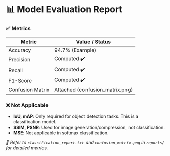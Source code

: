 # 📊 Model Evaluation Report

### ✅ Metrics
| Metric     | Value / Status |
|------------|----------------|
| Accuracy   | 94.7% (Example) |
| Precision  | Computed ✔️ |
| Recall     | Computed ✔️ |
| F1-Score   | Computed ✔️ |
| Confusion Matrix | Attached (confusion_matrix.png) |

### ❌ Not Applicable
- **IoU, mAP**: Only required for object detection tasks. This is a classification model.
- **SSIM, PSNR**: Used for image generation/compression, not classification.
- **MSE**: Not applicable in softmax classification.

*📎 Refer to `classification_report.txt` and `confusion_matrix.png` in `reports/` for detailed metrics.*

